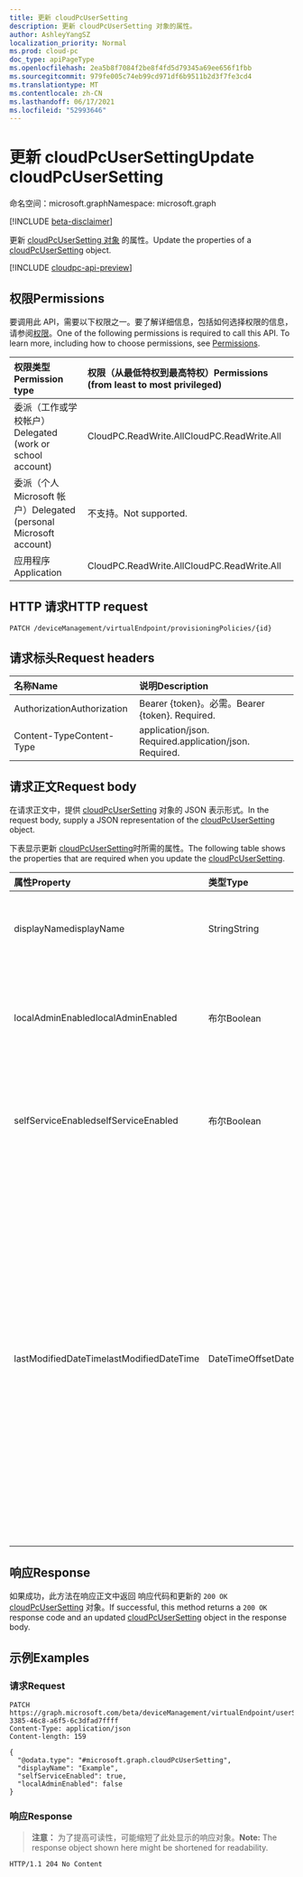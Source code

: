 ```yaml
---
title: 更新 cloudPcUserSetting
description: 更新 cloudPcUserSetting 对象的属性。
author: AshleyYangSZ
localization_priority: Normal
ms.prod: cloud-pc
doc_type: apiPageType
ms.openlocfilehash: 2ea5b8f7084f2be8f4fd5d79345a69ee656f1fbb
ms.sourcegitcommit: 979fe005c74eb99cd971df6b9511b2d3f7fe3cd4
ms.translationtype: MT
ms.contentlocale: zh-CN
ms.lasthandoff: 06/17/2021
ms.locfileid: "52993646"
---
```

# <a name="update-cloudpcusersetting"></a><span data-ttu-id="a611a-103">更新 cloudPcUserSetting</span><span class="sxs-lookup"><span data-stu-id="a611a-103">Update cloudPcUserSetting</span></span>

<span data-ttu-id="a611a-104">命名空间：microsoft.graph</span><span class="sxs-lookup"><span data-stu-id="a611a-104">Namespace: microsoft.graph</span></span>

[!INCLUDE [beta-disclaimer](../../includes/beta-disclaimer.md)]

<span data-ttu-id="a611a-105">更新 [cloudPcUserSetting 对象](../resources/cloudpcusersetting.md) 的属性。</span><span class="sxs-lookup"><span data-stu-id="a611a-105">Update the properties of a [cloudPcUserSetting](../resources/cloudpcusersetting.md) object.</span></span>

[!INCLUDE [cloudpc-api-preview](../../includes/cloudpc-api-preview.md)]

## <a name="permissions"></a><span data-ttu-id="a611a-106">权限</span><span class="sxs-lookup"><span data-stu-id="a611a-106">Permissions</span></span>

<span data-ttu-id="a611a-p101">要调用此 API，需要以下权限之一。要了解详细信息，包括如何选择权限的信息，请参阅[权限](/graph/permissions-reference)。</span><span class="sxs-lookup"><span data-stu-id="a611a-p101">One of the following permissions is required to call this API. To learn more, including how to choose permissions, see [Permissions](/graph/permissions-reference).</span></span>

|<span data-ttu-id="a611a-109">权限类型</span><span class="sxs-lookup"><span data-stu-id="a611a-109">Permission type</span></span>|<span data-ttu-id="a611a-110">权限（从最低特权到最高特权）</span><span class="sxs-lookup"><span data-stu-id="a611a-110">Permissions (from least to most privileged)</span></span>|
|:---|:---|
|<span data-ttu-id="a611a-111">委派（工作或学校帐户）</span><span class="sxs-lookup"><span data-stu-id="a611a-111">Delegated (work or school account)</span></span>|<span data-ttu-id="a611a-112">CloudPC.ReadWrite.All</span><span class="sxs-lookup"><span data-stu-id="a611a-112">CloudPC.ReadWrite.All</span></span>|
|<span data-ttu-id="a611a-113">委派（个人 Microsoft 帐户）</span><span class="sxs-lookup"><span data-stu-id="a611a-113">Delegated (personal Microsoft account)</span></span>|<span data-ttu-id="a611a-114">不支持。</span><span class="sxs-lookup"><span data-stu-id="a611a-114">Not supported.</span></span>|
|<span data-ttu-id="a611a-115">应用程序</span><span class="sxs-lookup"><span data-stu-id="a611a-115">Application</span></span>|<span data-ttu-id="a611a-116">CloudPC.ReadWrite.All</span><span class="sxs-lookup"><span data-stu-id="a611a-116">CloudPC.ReadWrite.All</span></span>|

## <a name="http-request"></a><span data-ttu-id="a611a-117">HTTP 请求</span><span class="sxs-lookup"><span data-stu-id="a611a-117">HTTP request</span></span>

<!-- {
  "blockType": "ignored"
}
-->

``` http
PATCH /deviceManagement/virtualEndpoint/provisioningPolicies/{id}
```

## <a name="request-headers"></a><span data-ttu-id="a611a-118">请求标头</span><span class="sxs-lookup"><span data-stu-id="a611a-118">Request headers</span></span>

| <span data-ttu-id="a611a-119">名称</span><span class="sxs-lookup"><span data-stu-id="a611a-119">Name</span></span>          | <span data-ttu-id="a611a-120">说明</span><span class="sxs-lookup"><span data-stu-id="a611a-120">Description</span></span>                |
| :------------ | :------------------------  |
| <span data-ttu-id="a611a-121">Authorization</span><span class="sxs-lookup"><span data-stu-id="a611a-121">Authorization</span></span> | <span data-ttu-id="a611a-p102">Bearer {token}。必需。</span><span class="sxs-lookup"><span data-stu-id="a611a-p102">Bearer {token}. Required.</span></span>  |
| <span data-ttu-id="a611a-124">Content-Type</span><span class="sxs-lookup"><span data-stu-id="a611a-124">Content-Type</span></span>  | <span data-ttu-id="a611a-p103">application/json. Required.</span><span class="sxs-lookup"><span data-stu-id="a611a-p103">application/json. Required.</span></span>|

## <a name="request-body"></a><span data-ttu-id="a611a-127">请求正文</span><span class="sxs-lookup"><span data-stu-id="a611a-127">Request body</span></span>

<span data-ttu-id="a611a-128">在请求正文中，提供 [cloudPcUserSetting](../resources/cloudpcusersetting.md) 对象的 JSON 表示形式。</span><span class="sxs-lookup"><span data-stu-id="a611a-128">In the request body, supply a JSON representation of the [cloudPcUserSetting](../resources/cloudpcusersetting.md) object.</span></span>

<span data-ttu-id="a611a-129">下表显示更新 [cloudPcUserSetting](../resources/cloudpcusersetting.md)时所需的属性。</span><span class="sxs-lookup"><span data-stu-id="a611a-129">The following table shows the properties that are required when you update the [cloudPcUserSetting](../resources/cloudpcusersetting.md).</span></span>

|<span data-ttu-id="a611a-130">属性</span><span class="sxs-lookup"><span data-stu-id="a611a-130">Property</span></span>|<span data-ttu-id="a611a-131">类型</span><span class="sxs-lookup"><span data-stu-id="a611a-131">Type</span></span>|<span data-ttu-id="a611a-132">说明</span><span class="sxs-lookup"><span data-stu-id="a611a-132">Description</span></span>|
|:---|:---|:---|
|<span data-ttu-id="a611a-133">displayName</span><span class="sxs-lookup"><span data-stu-id="a611a-133">displayName</span></span>|<span data-ttu-id="a611a-134">String</span><span class="sxs-lookup"><span data-stu-id="a611a-134">String</span></span>|<span data-ttu-id="a611a-135">用户界面中显示的设置名称。</span><span class="sxs-lookup"><span data-stu-id="a611a-135">The setting name displayed in the user interface.</span></span>|
|<span data-ttu-id="a611a-136">localAdminEnabled</span><span class="sxs-lookup"><span data-stu-id="a611a-136">localAdminEnabled</span></span>|<span data-ttu-id="a611a-137">布尔</span><span class="sxs-lookup"><span data-stu-id="a611a-137">Boolean</span></span>|<span data-ttu-id="a611a-138">若要启用本地管理员选项，将此设置更改为 `True` 。 </span><span class="sxs-lookup"><span data-stu-id="a611a-138">To turn on the local admin option, change this setting to `True`. </span></span> |
|<span data-ttu-id="a611a-139">selfServiceEnabled</span><span class="sxs-lookup"><span data-stu-id="a611a-139">selfServiceEnabled</span></span>|<span data-ttu-id="a611a-140">布尔</span><span class="sxs-lookup"><span data-stu-id="a611a-140">Boolean</span></span>|<span data-ttu-id="a611a-141">若要启用自助服务选项，将此设置更改为 `True` 。 </span><span class="sxs-lookup"><span data-stu-id="a611a-141">To turn on the self-service option, change this setting to `True`. </span></span>|
|<span data-ttu-id="a611a-142">lastModifiedDateTime</span><span class="sxs-lookup"><span data-stu-id="a611a-142">lastModifiedDateTime</span></span>|<span data-ttu-id="a611a-143">DateTimeOffset</span><span class="sxs-lookup"><span data-stu-id="a611a-143">DateTimeOffset</span></span>|<span data-ttu-id="a611a-144">上次修改设置的日期和时间。</span><span class="sxs-lookup"><span data-stu-id="a611a-144">The last date and time the setting was modified.</span></span> <span data-ttu-id="a611a-145">时间戳类型表示使用 ISO 8601 格式的日期和时间信息，并且始终采用 UTC 时间。</span><span class="sxs-lookup"><span data-stu-id="a611a-145">The Timestamp type represents the date and time information using ISO 8601 format and is always in UTC time.</span></span> <span data-ttu-id="a611a-146">例如，2014 年 1 月 1 日午夜 UTC 如下所示："2014-01-01T00：00：00Z"。</span><span class="sxs-lookup"><span data-stu-id="a611a-146">For example, midnight UTC on Jan 1, 2014 looks like this: '2014-01-01T00:00:00Z'.</span></span> |



## <a name="response"></a><span data-ttu-id="a611a-147">响应</span><span class="sxs-lookup"><span data-stu-id="a611a-147">Response</span></span>

<span data-ttu-id="a611a-148">如果成功，此方法在响应正文中返回 响应代码和更新的 `200 OK` [cloudPcUserSetting](../resources/cloudpcusersetting.md) 对象。</span><span class="sxs-lookup"><span data-stu-id="a611a-148">If successful, this method returns a `200 OK` response code and an updated [cloudPcUserSetting](../resources/cloudpcusersetting.md) object in the response body.</span></span>

## <a name="examples"></a><span data-ttu-id="a611a-149">示例</span><span class="sxs-lookup"><span data-stu-id="a611a-149">Examples</span></span>

### <a name="request"></a><span data-ttu-id="a611a-150">请求</span><span class="sxs-lookup"><span data-stu-id="a611a-150">Request</span></span>
<!-- {
  "blockType": "request",
  "name": "update_cloudpcusersetting"
}
-->
``` http
PATCH https://graph.microsoft.com/beta/deviceManagement/virtualEndpoint/userSettings/b0c2d35f-3385-46c8-a6f5-6c3dfad7ffff
Content-Type: application/json
Content-length: 159

{
  "@odata.type": "#microsoft.graph.cloudPcUserSetting",
  "displayName": "Example",
  "selfServiceEnabled": true,
  "localAdminEnabled": false
}
```


### <a name="response"></a><span data-ttu-id="a611a-151">响应</span><span class="sxs-lookup"><span data-stu-id="a611a-151">Response</span></span>
><span data-ttu-id="a611a-152">**注意：** 为了提高可读性，可能缩短了此处显示的响应对象。</span><span class="sxs-lookup"><span data-stu-id="a611a-152">**Note:** The response object shown here might be shortened for readability.</span></span>
<!-- {
  "blockType": "response",
  "truncated": true
}
-->
``` http
HTTP/1.1 204 No Content
```
